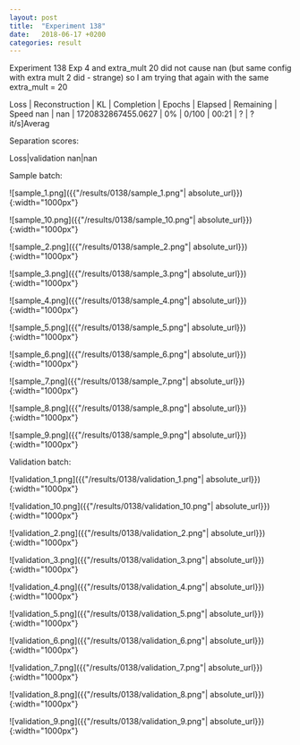 ```yaml
---
layout: post
title:  "Experiment 138"
date:   2018-06-17 +0200
categories: result
---
```

Experiment 138
Exp 4 and extra_mult 20 did not cause nan (but same config with extra mult 2 did - strange) so I am trying that again with the same extra_mult = 20

Loss | Reconstruction | KL | Completion | Epochs | Elapsed | Remaining | Speed
nan | nan | 1720832867455.0627 | 0% | 0/100 | 00:21 | ? | ?it/s]Averag

Separation scores:

Loss|validation
nan|nan

Sample batch:

![sample_1.png]({{"/results/0138/sample_1.png"| absolute_url}}){:width="1000px"}

![sample_10.png]({{"/results/0138/sample_10.png"| absolute_url}}){:width="1000px"}

![sample_2.png]({{"/results/0138/sample_2.png"| absolute_url}}){:width="1000px"}

![sample_3.png]({{"/results/0138/sample_3.png"| absolute_url}}){:width="1000px"}

![sample_4.png]({{"/results/0138/sample_4.png"| absolute_url}}){:width="1000px"}

![sample_5.png]({{"/results/0138/sample_5.png"| absolute_url}}){:width="1000px"}

![sample_6.png]({{"/results/0138/sample_6.png"| absolute_url}}){:width="1000px"}

![sample_7.png]({{"/results/0138/sample_7.png"| absolute_url}}){:width="1000px"}

![sample_8.png]({{"/results/0138/sample_8.png"| absolute_url}}){:width="1000px"}

![sample_9.png]({{"/results/0138/sample_9.png"| absolute_url}}){:width="1000px"}

Validation batch:

![validation_1.png]({{"/results/0138/validation_1.png"| absolute_url}}){:width="1000px"}

![validation_10.png]({{"/results/0138/validation_10.png"| absolute_url}}){:width="1000px"}

![validation_2.png]({{"/results/0138/validation_2.png"| absolute_url}}){:width="1000px"}

![validation_3.png]({{"/results/0138/validation_3.png"| absolute_url}}){:width="1000px"}

![validation_4.png]({{"/results/0138/validation_4.png"| absolute_url}}){:width="1000px"}

![validation_5.png]({{"/results/0138/validation_5.png"| absolute_url}}){:width="1000px"}

![validation_6.png]({{"/results/0138/validation_6.png"| absolute_url}}){:width="1000px"}

![validation_7.png]({{"/results/0138/validation_7.png"| absolute_url}}){:width="1000px"}

![validation_8.png]({{"/results/0138/validation_8.png"| absolute_url}}){:width="1000px"}

![validation_9.png]({{"/results/0138/validation_9.png"| absolute_url}}){:width="1000px"}
